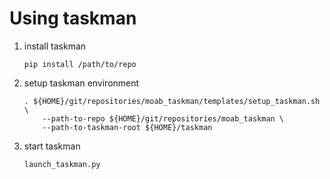 # Using taskman

1. install taskman

    ```
    pip install /path/to/repo
    ```

2. setup taskman environment

    ```
    . ${HOME}/git/repositories/moab_taskman/templates/setup_taskman.sh \
        --path-to-repo ${HOME}/git/repositories/moab_taskman \
        --path-to-taskman-root ${HOME}/taskman
    ```

3. start taskman

    ```
    launch_taskman.py
    ```
